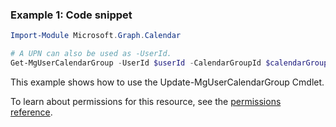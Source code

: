 ### Example 1: Code snippet

```powershellImport-Module Microsoft.Graph.Calendar

# A UPN can also be used as -UserId.
Get-MgUserCalendarGroup -UserId $userId -CalendarGroupId $calendarGroupId
```
This example shows how to use the Update-MgUserCalendarGroup Cmdlet.
To learn about permissions for this resource, see the [permissions reference](/graph/permissions-reference).

